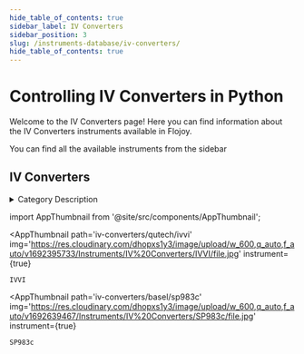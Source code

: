 ```yaml
--- 
hide_table_of_contents: true
sidebar_label: IV Converters
sidebar_position: 3
slug: /instruments-database/iv-converters/
hide_table_of_contents: true
---
```


# Controlling IV Converters in Python

Welcome to the IV Converters page! Here you can find information about the IV Converters instruments available in Flojoy.

You can find all the available instruments from the sidebar


## IV Converters 

<details> 
<summary>Category Description</summary> 
An I/V-convertor is intended to convert the current from a DAC (Digital Analog Convertor) into an analog voltage and to filter this signal to keep out the alias frequencies 
</details> 

<!-- Custom component -->
import AppThumbnail from '@site/src/components/AppThumbnail';

<div className="flex flex-wrap">

<AppThumbnail 
    path='iv-converters/qutech/ivvi'
    img='https://res.cloudinary.com/dhopxs1y3/image/upload/w_600,q_auto,f_auto/v1692395733/Instruments/IV%20Converters/IVVI/file.jpg'
    instrument={true}
>
    IVVI
</AppThumbnail>

<AppThumbnail 
    path='iv-converters/basel/sp983c'
    img='https://res.cloudinary.com/dhopxs1y3/image/upload/w_600,q_auto,f_auto/v1692639467/Instruments/IV%20Converters/SP983c/file.jpg'
    instrument={true}
>
    SP983c
</AppThumbnail>
</div>